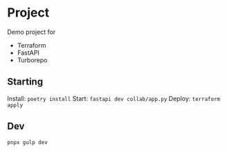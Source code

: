 # Project

Demo project for

- Terraform
- FastAPI
- Turborepo

## Starting

Install: `poetry install`
Start: `fastapi dev collab/app.py`
Deploy: `terraform apply`

## Dev

```sh
pnpx gulp dev
```